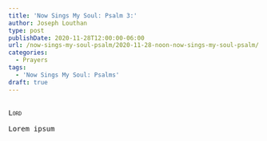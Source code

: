 ```yaml
---
title: 'Now Sings My Soul: Psalm 3:'
author: Joseph Louthan
type: post
publishDate: 2020-11-28T12:00:00-06:00
url: /now-sings-my-soul-psalm/2020-11-28-noon-now-sings-my-soul-psalm/
categories:
  - Prayers
tags:
  - 'Now Sings My Soul: Psalms'
draft: true
---
```


<pre>
<div style="font-variant: small-caps;">
Lord
</div>
Lorem ipsum
</pre>

